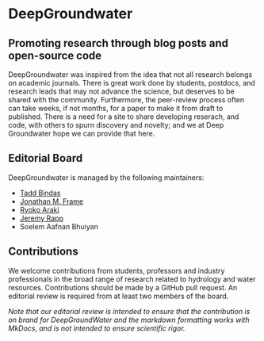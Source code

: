# DeepGroundwater

## Promoting research through blog posts and open-source code 

DeepGroundwater was inspired from the idea that not all research belongs on academic journals. There is great work done by students, postdocs, and research leads that may not advance the science, but deserves to be shared with the community. Furthermore, the peer-review process often can take weeks, if not months, for a paper to make it from draft to published. There is a need for a site to share developing reserach, and code, with others to spurn discovery and novelty; and we at Deep Groundwater hope we can provide that here. 

## Editorial Board

DeepGroundwater is managed by the following maintainers:

- [Tadd Bindas](https://github.com/taddyb)
- [Jonathan M. Frame](https://github.com/jmframe)
- [Ryoko Araki](https://github.com/RY4GIT)
- [Jeremy Rapp](https://github.com/rappjer1)
- Soelem Aafnan Bhuiyan

## Contributions

We welcome contributions from students, professors and industry professionals in the broad range of research related to hydrology and water resources. Contributions should be made by a GitHub pull request. An editorial review is required from at least two members of the board. 

*Note that our editorial review is intended to ensure that the contribution is on brand for DeepGroundWater and the markdown formatting works with MkDocs, and is not intended to ensure scientific rigor.*
